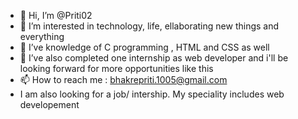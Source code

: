 - 👋 Hi, I’m @Priti02
- 👀 I’m interested in technology, life, ellaborating new things and everything
- 🌱 I’ve knowledge of C programming , HTML and CSS as well
- 💞️ I’ve also completed one internship as web developer and i'll be looking forward for more opportunities like this
- 📫 How to reach me : bhakrepriti.1005@gmail.com
- I am also looking for a job/ intership. My speciality includes web developement

<!---
Priti02/Priti02 is a ✨ special ✨ repository because its `README.md` (this file) appears on your GitHub profile.
You can click the Preview link to take a look at your changes.
--->
